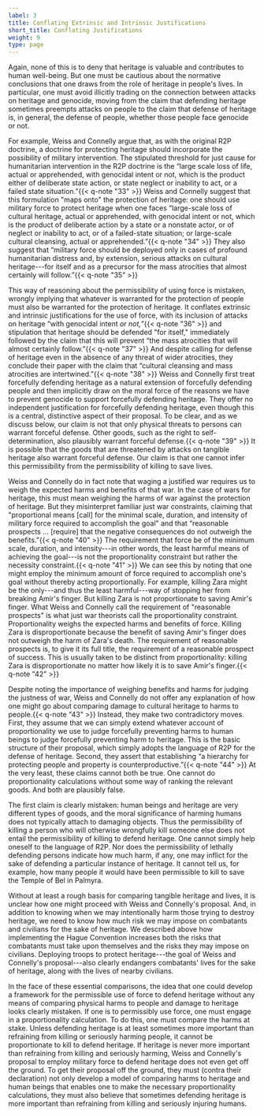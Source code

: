 ```yaml
---
label: 3
title: Conflating Extrinsic and Intrinsic Justifications
short_title: Conflating Justifications
weight: 9
type: page
---
```


Again, none of this is to deny that heritage is valuable and contributes to human well-being. But one must be cautious about the normative conclusions that one draws from the role of heritage in people's lives. In particular, one must avoid illicitly trading on the connection between attacks on heritage and genocide, moving from the claim that defending heritage sometimes preempts attacks on people to the claim that defense of heritage is, in general, the defense of people, whether those people face genocide or not.

For example, Weiss and Connelly argue that, as with the original R2P doctrine, a doctrine for protecting heritage should incorporate the possibility of military intervention. The stipulated threshold for just cause for humanitarian intervention in the R2P doctrine is the “large scale loss of life, actual or apprehended, with genocidal intent or not, which is the product either of deliberate state action, or state neglect or inability to act, or a failed state situation.”{{< q-note "33" >}} Weiss and Connelly suggest that this formulation "maps onto" the protection of heritage: one should use military force to protect heritage when one faces “large-scale loss of cultural heritage, actual or apprehended, with genocidal intent or not, which is the product of deliberate action by a state or a nonstate actor, or of neglect or inability to act, or of a failed-state situation; or large-scale cultural cleansing, actual or apprehended.”{{< q-note "34" >}} They also suggest that “military force should be deployed only in cases of profound humanitarian distress and, by extension, serious attacks on cultural heritage---for itself and as a precursor for the mass atrocities that almost certainly will follow.”{{< q-note "35" >}}

This way of reasoning about the permissibility of using force is mistaken, wrongly implying that whatever is warranted for the protection of people must also be warranted for the protection of heritage. It conflates extrinsic and intrinsic justifications for the use of force, with its inclusion of attacks on heritage “with genocidal intent *or not,*”{{< q-note "36" >}} and stipulation that heritage should be defended "for itself," immediately followed by the claim that this will prevent “the mass atrocities that will almost certainly follow.”{{< q-note "37" >}} And despite calling for defense of heritage even in the absence of any threat of wider atrocities, they conclude their paper with the claim that “cultural cleansing and mass atrocities are intertwined.”{{< q-note "38" >}} Weiss and Connelly first treat forcefully defending heritage as a natural extension of forcefully defending people and then implicitly draw on the moral force of the reasons we have to prevent genocide to support forcefully defending heritage. They offer no independent justification for forcefully defending heritage, even though this is a central, distinctive aspect of their proposal. To be clear, and as we discuss below, our claim is not that only physical threats to persons can warrant forceful defense. Other goods, such as the right to self-determination, also plausibly warrant forceful defense.{{< q-note "39" >}} It is possible that the goods that are threatened by attacks on tangible heritage also warrant forceful defense. Our claim is that one cannot infer this permissibility from the permissibility of killing to save lives.

Weiss and Connelly do in fact note that waging a justified war requires us to weigh the expected harms and benefits of that war. In the case of wars for heritage, this must mean weighing the harms of war against the protection of heritage. But they misinterpret familiar just war constraints, claiming that "proportional means [call] for the minimal scale, duration, and intensity of military force required to accomplish the goal" and that “reasonable prospects … [require] that the negative consequences do not outweigh the benefits.”{{< q-note "40" >}} The requirement that force be of the minimum scale, duration, and intensity---in other words, the least harmful means of achieving the goal---is not the proportionality constraint but rather the necessity constraint.{{< q-note "41" >}} We can see this by noting that one might employ the minimum amount of force required to accomplish one's goal without thereby acting proportionally. For example, killing Zara might be the only---and thus the least harmful---way of stopping her from breaking Amir's finger. But killing Zara is not proportionate to saving Amir's finger. What Weiss and Connelly call the requirement of "reasonable prospects" is what just war theorists call the proportionality constraint. Proportionality weighs the expected harms and benefits of force. Killing Zara is disproportionate because the benefit of saving Amir's finger does not outweigh the harm of Zara's death. The requirement of reasonable prospects is, to give it its full title, the requirement of a reasonable prospect of success. This is usually taken to be distinct from proportionality: killing Zara is disproportionate no matter how likely it is to save Amir's finger.{{< q-note "42" >}}

Despite noting the importance of weighing benefits and harms for judging the justness of war, Weiss and Connelly do not offer any explanation of how one might go about comparing damage to cultural heritage to harms to people.{{< q-note "43" >}} Instead, they make two contradictory moves. First, they assume that we can simply extend whatever account of proportionality we use to judge forcefully preventing harms to human beings to judge forcefully preventing harm to heritage. This is the basic structure of their proposal, which simply adopts the language of R2P for the defense of heritage. Second, they assert that establishing “a hierarchy for protecting people and property is counterproductive.”{{< q-note "44" >}} At the very least, these claims cannot both be true. One cannot do proportionality calculations without some way of ranking the relevant goods. And both are plausibly false.

The first claim is clearly mistaken: human beings and heritage are very different types of goods, and the moral significance of harming humans does not typically attach to damaging objects. Thus the permissibility of killing a person who will otherwise wrongfully kill someone else does not entail the permissibility of killing to defend heritage. One cannot simply help oneself to the language of R2P. Nor does the permissibility of lethally defending persons indicate how much harm, if any, one may inflict for the sake of defending a particular instance of heritage. It cannot tell us, for example, how many people it would have been permissible to kill to save the Temple of Bel in Palmyra.

Without at least a rough basis for comparing tangible heritage and lives, it is unclear how one might proceed with Weiss and Connelly's proposal. And, in addition to knowing when we may intentionally harm those trying to destroy heritage, we need to know how much risk we may impose on combatants and civilians for the sake of heritage. We described above how implementing the Hague Convention increases both the risks that combatants must take upon themselves and the risks they may impose on civilians. Deploying troops to protect heritage---the goal of Weiss and Connelly's proposal---also clearly endangers combatants' lives for the sake of heritage, along with the lives of nearby civilians.

In the face of these essential comparisons, the idea that one could develop a framework for the permissible use of force to defend heritage without any means of comparing physical harms to people and damage to heritage looks clearly mistaken. If one is to permissibly use force, one must engage in a proportionality calculation. To do this, one must compare the harms at stake. Unless defending heritage is at least sometimes more important than refraining from killing or seriously harming people, it cannot be proportionate to kill to defend heritage. If heritage is never more important than refraining from killing and seriously harming, Weiss and Connelly's proposal to employ military force to defend heritage does not even get off the ground. To get their proposal off the ground, they must (contra their declaration) not only develop a model of comparing harms to heritage and human beings that enables one to make the necessary proportionality calculations, they must also believe that sometimes defending heritage is more important than refraining from killing and seriously injuring humans.
